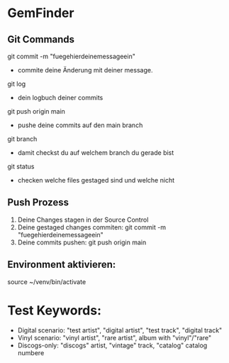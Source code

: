 # GemFinder

## Git Commands
git commit -m "fuegehierdeinemessageein" 
- commite deine Änderung mit deiner message.

git log 
- dein logbuch deiner commits 

git push origin main 
- pushe deine commits auf den main branch

git branch 
- damit checkst du auf welchem branch du gerade bist

git status 
- checken welche files gestaged sind und welche nicht 

## Push Prozess

1. Deine Changes stagen in der Source Control
2. Deine gestaged changes commiten: git commit -m "fuegehierdeinemessageein" 
3. Deine commits pushen: git push origin main 



## Environment aktivieren:

source ~/venv/bin/activate   


#  Test Keywords:
  - Digital scenario: "test artist", "digital artist", "test track", "digital track"
  - Vinyl scenario: "vinyl artist", "rare artist", album with "vinyl"/"rare"
  - Discogs-only: "discogs" artist, "vintage" track, "catalog" catalog numbere